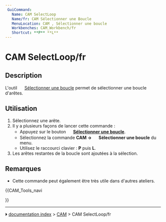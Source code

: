 ```yaml
---
 GuiCommand:
   Name: CAM SelectLoop
   Name/fr: CAM Sélectionner une Boucle
   MenuLocation: CAM , Sélectionner une boucle
   Workbenches: CAM_Workbench/fr
   Shortcut: **P** **L**
---
```


# CAM SelectLoop/fr

## Description

L\'outil <img alt="" src=images/CAM_SelectLoop.svg  style="width:16px;"> [Sélectionner une boucle](CAM_SelectLoop/fr.md) permet de sélectionner une boucle d\'arêtes.



## Utilisation

1.  Sélectionnez une arête.
2.  Il y a plusieurs façons de lancer cette commande :
    -   Appuyez sur le bouton **<img src="images/CAM_SelectLoop.svg" width=16px> [Sélectionner une boucle](CAM_SelectLoop/fr.md)**.
    -   Sélectionnez la commande **CAM → <img src="images/CAM_SelectLoop.svg" width=16px> Sélectionner une boucle** du menu.
    -   Utilisez le raccourci clavier : **P** puis **L**.
3.  Les arêtes restantes de la boucle sont ajoutées à la sélection.



## Remarques

-   Cette commande peut également être très utile dans d\'autres ateliers.





{{CAM_Tools_navi

}}



---
⏵ [documentation index](../README.md) > [CAM](CAM_Workbench.md) > CAM SelectLoop/fr
